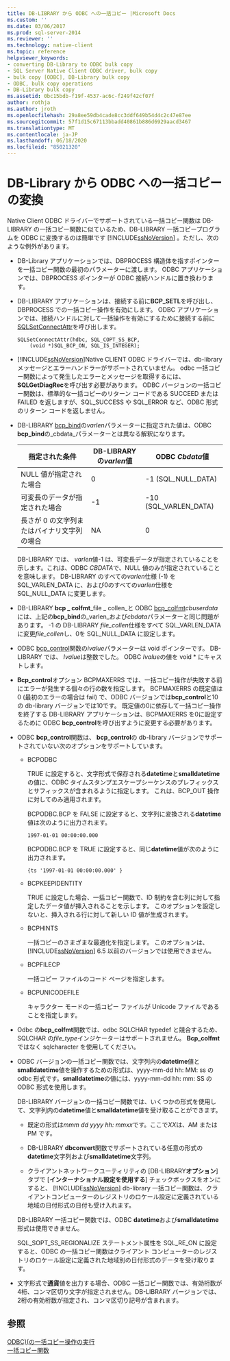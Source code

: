 ```yaml
---
title: DB-LIBRARY から ODBC への一括コピー |Microsoft Docs
ms.custom: ''
ms.date: 03/06/2017
ms.prod: sql-server-2014
ms.reviewer: ''
ms.technology: native-client
ms.topic: reference
helpviewer_keywords:
- converting DB-Library to ODBC bulk copy
- SQL Server Native Client ODBC driver, bulk copy
- bulk copy [ODBC], DB-Library bulk copy
- ODBC, bulk copy operations
- DB-Library bulk copy
ms.assetid: 0bc15bdb-f19f-4537-ac6c-f249f42cf07f
author: rothja
ms.author: jroth
ms.openlocfilehash: 29a8ee59db4cade8cc3ddf649b54d4c2c47e87ee
ms.sourcegitcommit: 57f1d15c67113bbadd40861b886d6929aacd3467
ms.translationtype: MT
ms.contentlocale: ja-JP
ms.lasthandoff: 06/18/2020
ms.locfileid: "85021320"
---
```

# <a name="converting-from-db-library-to-odbc-bulk-copy"></a>DB-Library から ODBC への一括コピーの変換
  Native Client ODBC ドライバーでサポートされている一括コピー関数は DB-LIBRARY の一括コピー関数に似ているため、DB-LIBRARY 一括コピープログラムを ODBC に変換するのは簡単です [!INCLUDE[ssNoVersion](../../includes/ssnoversion-md.md)] 。ただし、次のような例外があります。  
  
-   DB-Library アプリケーションでは、DBPROCESS 構造体を指すポインターを一括コピー関数の最初のパラメーターに渡します。 ODBC アプリケーションでは、DBPROCESS ポインターが ODBC 接続ハンドルに置き換わります。  
  
-   DB-LIBRARY アプリケーションは、接続する前に**BCP_SETL**を呼び出し、DBPROCESS での一括コピー操作を有効にします。 ODBC アプリケーションでは、接続ハンドルに対して一括操作を有効にするために接続する前に[SQLSetConnectAttr](../native-client-odbc-api/sqlsetconnectattr.md)を呼び出します。  
  
    ```  
    SQLSetConnectAttr(hdbc, SQL_COPT_SS_BCP,  
        (void *)SQL_BCP_ON, SQL_IS_INTEGER);  
    ```  
  
-   [!INCLUDE[ssNoVersion](../../includes/ssnoversion-md.md)]Native CLIENT ODBC ドライバーでは、db-library メッセージとエラーハンドラーがサポートされていません。 odbc 一括コピー関数によって発生したエラーとメッセージを取得するには、 **SQLGetDiagRec**を呼び出す必要があります。 ODBC バージョンの一括コピー関数は、標準的な一括コピーのリターン コードである SUCCEED または FAILED を返しますが、SQL_SUCCESS や SQL_ERROR など、ODBC 形式のリターン コードを返しません。  
  
-   DB-LIBRARY [bcp_bind](../native-client-odbc-extensions-bulk-copy-functions/bcp-bind.md)の*varlen*パラメーターに指定された値は、ODBC **bcp_bind**の_cbdata_パラメーターとは異なる解釈になります。  
  
    |指定された条件|DB-LIBRARY の*varlen*値|ODBC *Cbdata*値|  
    |-------------------------|--------------------------------|-------------------------|  
    |NULL 値が指定された場合|0|-1 (SQL_NULL_DATA)|  
    |可変長のデータが指定された場合|-1|-10 (SQL_VARLEN_DATA)|  
    |長さが 0 の文字列またはバイナリ文字列の場合|NA|0|  
  
     DB-LIBRARY では、 *varlen*値-1 は、可変長データが指定されていることを示します。これは、ODBC *CBDATA*で、NULL 値のみが指定されていることを意味します。 DB-LIBRARY のすべての*varlen*仕様 (-1) を SQL_VARLEN_DATA に、および0のすべての*varlen*仕様を SQL_NULL_DATA に変更します。  
  
-   DB-LIBRARY **bcp \_ colfmt**_file \_ collen_と ODBC [bcp_colfmt](../native-client-odbc-extensions-bulk-copy-functions/bcp-colfmt.md)*cbuserdata*には、上記の**bcp_bind**の_varlen_および*cbdata*パラメーターと同じ問題があります。 -1 の DB-LIBRARY *file_collen*仕様をすべて SQL_VARLEN_DATA に変更*file_collen*し、0を SQL_NULL_DATA に設定します。  
  
-   ODBC [bcp_control](../native-client-odbc-extensions-bulk-copy-functions/bcp-control.md)関数の*ivalue*パラメーターは void ポインターです。 DB-LIBRARY では、 *Ivalue*は整数でした。 ODBC *Ivalue*の値を void * にキャストします。  
  
-   **Bcp_control**オプション BCPMAXERRS では、一括コピー操作が失敗する前にエラーが発生する個々の行の数を指定します。 BCPMAXERRS の既定値は 0 (最初のエラーの場合は fail) で、ODBC バージョンでは**bcp_control**と10の db-library バージョンでは10です。 既定値の0に依存して一括コピー操作を終了する DB-LIBRARY アプリケーションは、BCPMAXERRS を0に設定するために ODBC **bcp_control**を呼び出すように変更する必要があります。  
  
-   ODBC **bcp_control**関数は、 **bcp_control**の db-library バージョンでサポートされていない次のオプションをサポートしています。  
  
    -   BCPODBC  
  
         TRUE に設定すると、文字形式で保存される**datetime**と**smalldatetime**の値に、ODBC タイムスタンプエスケープシーケンスのプレフィックスとサフィックスが含まれるように指定します。 これは、BCP_OUT 操作に対してのみ適用されます。  
  
         BCPODBC.BCP を FALSE に設定すると、文字列に変換される**datetime**値は次のように出力されます。  
  
        ```  
        1997-01-01 00:00:00.000  
        ```  
  
         BCPODBC.BCP を TRUE に設定すると、同じ**datetime**値が次のように出力されます。  
  
        ```  
        {ts '1997-01-01 00:00:00.000' }  
        ```  
  
    -   BCPKEEPIDENTITY  
  
         TRUE に設定した場合、一括コピー関数で、ID 制約を含む列に対して指定したデータ値が挿入されることを示します。 このオプションを設定しないと、挿入される行に対して新しい ID 値が生成されます。  
  
    -   BCPHINTS  
  
         一括コピーのさまざまな最適化を指定します。 このオプションは、[!INCLUDE[ssNoVersion](../../includes/ssnoversion-md.md)] 6.5 以前のバージョンでは使用できません。  
  
    -   BCPFILECP  
  
         一括コピー ファイルのコード ページを指定します。  
  
    -   BCPUNICODEFILE  
  
         キャラクター モードの一括コピー ファイルが Unicode ファイルであることを指定します。  
  
-   Odbc の**bcp_colfmt**関数では、odbc SQLCHAR typedef と競合するため、SQLCHAR の*file_type*インジケーターはサポートされません。 **Bcp_colfmt**ではなく sqlcharacter を使用してください。  
  
-   ODBC バージョンの一括コピー関数では、文字列内の**datetime**値と**smalldatetime**値を操作するための形式は、yyyy-mm-dd hh: MM: ss の odbc 形式です。**smalldatetime**の値には、yyyy-mm-dd hh: mm: SS の ODBC 形式を使用します。  
  
     DB-LIBRARY バージョンの一括コピー関数では、いくつかの形式を使用して、文字列内の**datetime**値と**smalldatetime**値を受け取ることができます。  
  
    -   既定の形式は*mmm dd yyyy hh: mmxx*です。ここで*XX*は、AM または PM です。  
  
    -   DB-LIBRARY **dbconvert**関数でサポートされている任意の形式の**datetime**文字列および**smalldatetime**文字列。  
  
    -   クライアントネットワークユーティリティの [DB-LIBRARY**オプション**] タブで [**インターナショナル設定を使用する**] チェックボックスをオンにすると、 [!INCLUDE[ssNoVersion](../../includes/ssnoversion-md.md)] db-library 一括コピー関数は、クライアントコンピューターのレジストリのロケール設定に定義されている地域の日付形式の日付も受け入れます。  
  
     DB-LIBRARY 一括コピー関数では、ODBC **datetime**および**smalldatetime**形式は使用できません。  
  
     SQL_SOPT_SS_REGIONALIZE ステートメント属性を SQL_RE_ON に設定すると、ODBC の一括コピー関数はクライアント コンピューターのレジストリのロケール設定に定義された地域別の日付形式のデータを受け取ります。  
  
-   文字形式で**通貨**値を出力する場合、ODBC 一括コピー関数では、有効桁数が4桁、コンマ区切り文字が指定されません。DB-LIBRARY バージョンでは、2桁の有効桁数が指定され、コンマ区切り記号が含まれます。  
  
## <a name="see-also"></a>参照  
 [ODBC&#41;&#40;の一括コピー操作の実行](performing-bulk-copy-operations-odbc.md)   
 [一括コピー関数](../native-client-odbc-extensions-bulk-copy-functions/sql-server-driver-extensions-bulk-copy-functions.md)  
  
  
